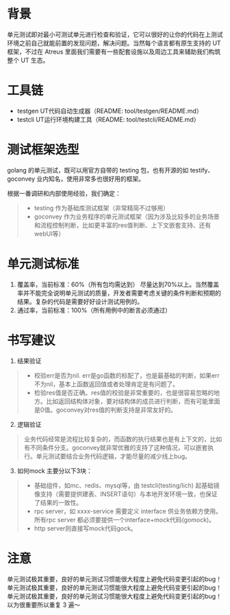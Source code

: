 # 背景
单元测试即对最小可测试单元进行检查和验证，它可以很好的让你的代码在上测试环境之前自己就能前置的发现问题，解决问题。当然每个语言都有原生支持的 UT 框架，不过在 Atreus 里面我们需要有一些配套设施以及周边工具来辅助我们构筑整个 UT 生态。

# 工具链
- testgen UT代码自动生成器（README: tool/testgen/README.md）
- testcli UT运行环境构建工具（README: tool/testcli/README.md）

# 测试框架选型
golang 的单元测试，既可以用官方自带的 testing 包，也有开源的如 testify、goconvey 业内知名，使用非常多也很好用的框架。

根据一番调研和内部使用经验，我们确定：
> - testing 作为基础库测试框架（非常精简不过够用）
> - goconvey 作为业务程序的单元测试框架（因为涉及比较多的业务场景和流程控制判断，比如更丰富的res值判断、上下文嵌套支持、还有webUI等）

# 单元测试标准
1. 覆盖率，当前标准：60%（所有包均需达到）
尽量达到70%以上。当然覆盖率并不能完全说明单元测试的质量，开发者需要考虑关键的条件判断和预期的结果。复杂的代码是需要好好设计测试用例的。
2. 通过率，当前标准：100%（所有用例中的断言必须通过）

# 书写建议
1. 结果验证
> - 校验err是否为nil. err是go函数的标配了，也是最基础的判断，如果err不为nil，基本上函数返回值或者处理肯定是有问题了。
> - 检验res值是否正确。res值的校验是非常重要的，也是很容易忽略的地方。比如返回结构体对象，要对结构体的成员进行判断，而有可能里面是0值。goconvey对res值的判断支持是非常友好的。

2. 逻辑验证
> 业务代码经常是流程比较复杂的，而函数的执行结果也是有上下文的，比如有不同条件分支。goconvey就非常优雅的支持了这种情况，可以嵌套执行。单元测试要结合业务代码逻辑，才能尽量的减少线上bug。

3. 如何mock
主要分以下3块：
> - 基础组件，如mc、redis、mysql等，由 testcli(testing/lich) 起基础镜像支持（需要提供建表、INSERT语句）与本地开发环境一致，也保证了结果的一致性。
> - rpc server，如 xxxx-service 需要定义 interface 供业务依赖方使用。所有rpc server 都必须要提供一个interface+mock代码(gomock)。
> - http server则直接写mock代码gock。

# 注意
单元测试极其重要，良好的单元测试习惯能很大程度上避免代码变更引起的bug！  
单元测试极其重要，良好的单元测试习惯能很大程度上避免代码变更引起的bug！  
单元测试极其重要，良好的单元测试习惯能很大程度上避免代码变更引起的bug！  
以为很重要所以重复 3 遍～